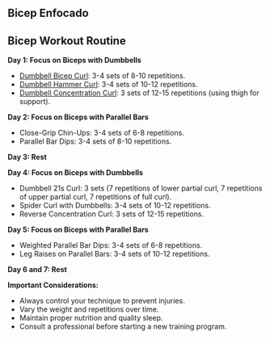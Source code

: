 ## Bicep Enfocado

## Bicep Workout Routine

**Day 1: Focus on Biceps with Dumbbells**
- [Dumbbell Bicep Curl](https://www.youtube.com/watch?v=in7PaeYlhrM): 3-4 sets of 8-10 repetitions.
- [Dumbbell Hammer Curl](https://youtu.be/zC3nLlEvin4): 3-4 sets of 10-12 repetitions.
- [Dumbbell Concentration Curl](https://youtu.be/ZcU2hN76UyA): 3 sets of 12-15 repetitions (using thigh for support).

**Day 2: Focus on Biceps with Parallel Bars**
- Close-Grip Chin-Ups: 3-4 sets of 6-8 repetitions.
- Parallel Bar Dips: 3-4 sets of 8-10 repetitions.

**Day 3: Rest**

**Day 4: Focus on Biceps with Dumbbells**
- Dumbbell 21s Curl: 3 sets (7 repetitions of lower partial curl, 7 repetitions of upper partial curl, 7 repetitions of full curl).
- Spider Curl with Dumbbells: 3-4 sets of 10-12 repetitions.
- Reverse Concentration Curl: 3 sets of 12-15 repetitions.

**Day 5: Focus on Biceps with Parallel Bars**
- Weighted Parallel Bar Dips: 3-4 sets of 6-8 repetitions.
- Leg Raises on Parallel Bars: 3-4 sets of 10-12 repetitions.

**Day 6 and 7: Rest**

**Important Considerations:**
- Always control your technique to prevent injuries.
- Vary the weight and repetitions over time.
- Maintain proper nutrition and quality sleep.
- Consult a professional before starting a new training program.
